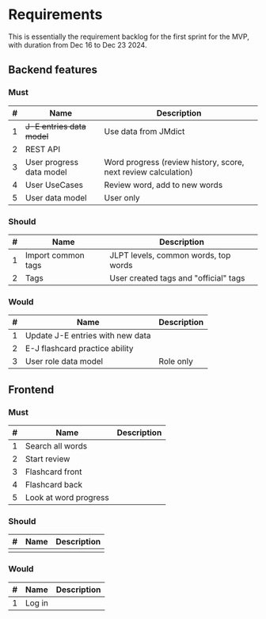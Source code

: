 # Requirements

This is essentially the requirement backlog for the first sprint for the MVP, with duration from Dec 16 to Dec 23 2024.

## Backend features

### Must

| # | Name                     | Description                                                    |
|:-:|--------------------------|----------------------------------------------------------------|
| 1 | ~~J-E entries data model~~   | Use data from JMdict                                           |
| 2 | REST API                 |                                                                |
| 3 | User progress data model | Word progress (review history, score, next review calculation) |
| 4 | User UseCases            | Review word, add to new words                                  |
| 5 | User data model          | User only                                                      |

### Should

| # | Name                 | Description                           |
|:-:|----------------------|---------------------------------------|
| 1 | Import common tags   | JLPT levels, common words, top words  |
| 2 | Tags                 | User created tags and "official" tags |

### Would

| # | Name                               | Description |
|:-:|------------------------------------|-------------|
| 1 | Update J-E entries with new data   |             |
| 2 | E-J flashcard practice ability     |             |
| 3 | User role data model               | Role only   |

## Frontend

### Must

| # | Name                  | Description |
|:-:|-----------------------|-------------|
| 1 | Search all words      |             |
| 2 | Start review          |             |
| 3 | Flashcard front       |             |
| 4 | Flashcard back        |             |
| 5 | Look at word progress |             |

### Should

| # | Name | Description |
|:-:|------|-------------|
||||

### Would 

| # | Name | Description |
|:-:|------|-------------|
| 1 | Log in | |